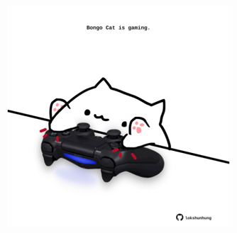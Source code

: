 <!-- built at 01/06/2024, 01:26:54 UTC -->
<p align="center">
  <img width="500" height="500" src="./ReadmeImage.svg">
</p>
